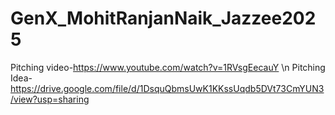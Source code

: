 # GenX_MohitRanjanNaik_Jazzee2025
Pitching video-https://www.youtube.com/watch?v=1RVsgEecauY \n
Pitching Idea-https://drive.google.com/file/d/1DsquQbmsUwK1KKssUqdb5DVt73CmYUN3/view?usp=sharing
